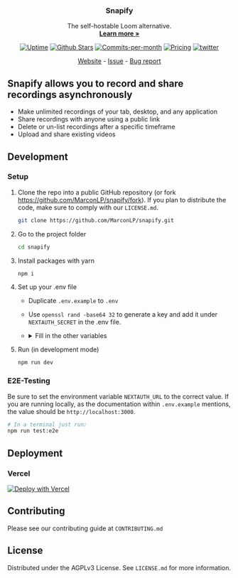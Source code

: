 <p align="center">
  <h3 align="center">Snapify</h3>

  <p align="center">
    The self-hostable Loom alternative.
    <br />
    <a href="https://snapify.it"><strong>Learn more »</strong></a>
  </p>

<p align="center">
  <a href='https://status.snapify.it'><img src='https://betteruptime.com/status-badges/v1/monitor/jgon.svg'  alt='Uptime'/></a>
  <a href='https://github.com/MarconLP/snapify/stargazers'><img src='https://img.shields.io/github/stars/MarconLP/snapify'  alt='Github Stars'/></a>
  <!--<a href="https://news.ycombinator.com/item?id=34279062"><img src="https://img.shields.io/badge/Hacker%20News-352-%23FF6600" alt="Hacker News"></a>-->
  <a href="https://github.com/MarconLP/snapify/pulse"><img src="https://img.shields.io/github/commit-activity/m/MarconLP/snapify" alt="Commits-per-month"></a>
  <a href="https://snapify.it"><img src="https://img.shields.io/badge/Pricing-Free-brightgreen" alt="Pricing"></a>
  <a href="https://twitter.com/Marcon565"><img src="https://img.shields.io/twitter/follow/Marcon565?style=flat" alt='twitter'></a>
</p>

<p align="center">
  <a href="https://snapify.it">Website</a> - <a href="https://github.com/MarconLP/snapify/issues">Issue</a> - <a href="https://github.com/MarconLP/snapify/issues/new">Bug report</a>
</p>

## Snapify allows you to record and share recordings asynchronously

- Make unlimited recordings of your tab, desktop, and any application
- Share recordings with anyone using a public link
- Delete or un-list recordings after a specific timeframe
- Upload and share existing videos

## Development

### Setup

1. Clone the repo into a public GitHub repository (or fork https://github.com/MarconLP/snapify/fork). If you plan to distribute the code, make sure to comply with our `LICENSE.md`.

   ```sh
   git clone https://github.com/MarconLP/snapify.git
   ```

2. Go to the project folder

   ```sh
   cd snapify
   ```

3. Install packages with yarn

   ```sh
   npm i
   ```

4. Set up your .env file
    - Duplicate `.env.example` to `.env`
    - Use `openssl rand -base64 32` to generate a key and add it under `NEXTAUTH_SECRET` in the .env file.
    - <details>
      <summary>Fill in the other variables</summary>
         <details>
         <summary>Configure DATABASE_URL</summary>
   
         1. Open [Railway](https://railway.app/) and click "Start a New Project", and select Provision "PostgreSQL".
         2. Select the Postgres App and copy the `DATABASE_URL` into the `.env`.

         </details>
         <details>
         <summary>Obtaining the Github API Credentials</summary>

         1. Open [Github Developer Settings](https://github.com/settings/apps).
         2. Next, go to [OAuth Apps](https://github.com/settings/developers) from the side pane. Then click the "New OAuth App" button. Make sure to set `Authorization callback URL` to `<Snapify URL>/api/auth/callback/github` replacing Snapify URL with the URI at which your application runs.
         3. Copy the `Client ID` as `GITHUB_ID` into the `.env`.
         4. Next, click "Generate a new client secret" and copy the `Client secret` as `GITHUB_SECRET` into the `.env`.

         </details>
         <details>
         <summary>Obtaining the AWS S3 API Credentials</summary>

         1. Open [B2 Cloud Storage Buckets](https://secure.backblaze.com/b2_buckets.htm).
         2. Create a new Bucket, make sure to set the bucket to private to make sure files are not being made publicly available.
         3. Copy the `Endpoint` as `AWS_ENDPOINT` and the Bucket name as `AWS_BUCKET_NAME` into the `.env`. Additionally you need to add the `AWS_REGION`, which is part of the endpoint and should look like this: `us-east-005`.
         4. Next, go to [Application Keys](https://secure.backblaze.com/app_keys.htm) from the side pane. Then create a new Application Key, with full read and write access to the bucket.
         5. Copy the `keyID` as `AWS_KEY_ID` and the `applicationKey` as `AWS_SECRET_ACCESS_KEY` into the `.env`.

         </details>
      </details>
   
5. Run (in development mode)

   ```sh
   npm run dev
   ```

### E2E-Testing

Be sure to set the environment variable `NEXTAUTH_URL` to the correct value. If you are running locally, as the documentation within `.env.example` mentions, the value should be `http://localhost:3000`.

```sh
# In a terminal just run:
npm run test:e2e
```

## Deployment

### Vercel

[![Deploy with Vercel](https://vercel.com/button)](https://vercel.com/new/clone?repository-url=https%3A%2F%2Fgithub.com%2FMarconLP%2Fsnapify&env=DATABASE_URL,NEXTAUTH_URL,NEXTAUTH_SECRET,GITHUB_ID,GITHUB_SECRET,AWS_ENDPOINT,AWS_REGION,AWS_KEY_ID,AWS_SECRET_ACCESS_KEY,AWS_BUCKET_NAME&project-name=snapify&repository-name=snapify)

## Contributing
Please see our contributing guide at `CONTRIBUTING.md`

## License
Distributed under the AGPLv3 License. See `LICENSE.md` for more information.